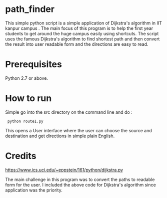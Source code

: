# path_finder
This simple python script is a simple application of Dijkstra's algorithm in IIT kanpur campus . The main focus of this program is to help the first year students to get around the huge campus easily using shortcuts. The script uses the famous Dijkstra's algorithm to find shortest path and then convert the result into user readable form and the directions are easy to read. 


# Prerequisites
Python 2.7 or above.


# How to run
Simple go into the src directory on the command line and do : 

<code> python route1.py </code>

This opens a User interface where the user can choose the source and destination and get directions in simple plain English.


# Credits

https://www.ics.uci.edu/~eppstein/161/python/dijkstra.py

The main challenge in this program was to convert the paths to readable form for the user. I included the above code for Dijkstra's algorithm since application was the priority.


